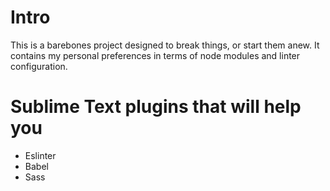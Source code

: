 Intro
=======

This is a barebones project designed to break things, or start them anew. It contains my personal preferences in terms of node modules and linter configuration.

Sublime Text plugins that will help you
=======

- Eslinter
- Babel
- Sass